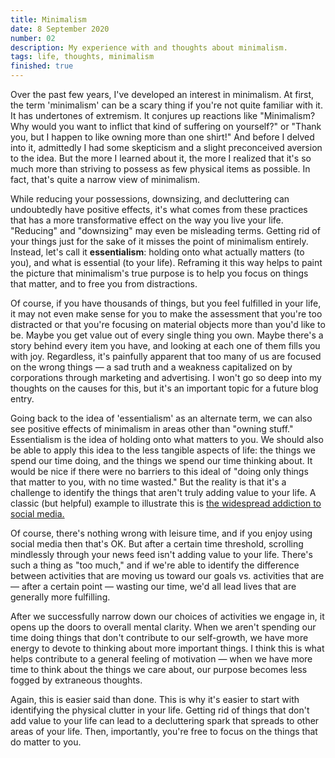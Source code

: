 ```yaml
---
title: Minimalism
date: 8 September 2020
number: 02
description: My experience with and thoughts about minimalism.
tags: life, thoughts, minimalism
finished: true
---
```


Over the past few years, I've developed an interest in minimalism. At first, the term 'minimalism'
can be a scary thing if you're not quite familiar with it. It has undertones of extremism. It conjures up reactions like
"Minimalism? Why would you want to inflict that kind of suffering on yourself?" or "Thank you, but I happen to like owning more than one shirt!"
And before I delved into it, admittedly I had some skepticism and a slight preconceived aversion to the idea. But the more
I learned about it, the more I realized that it's so much more than striving to possess as few physical items as possible. In
fact, that's quite a narrow view of minimalism.

While reducing your possessions, downsizing, and decluttering can undoubtedly have positive effects, it's what comes
from these practices that has a more transformative effect on the way you live your life. "Reducing" and "downsizing"
may even be misleading terms. Getting rid of your things just for the sake of it misses the point of minimalism entirely.
Instead, let's call it **essentialism**: holding onto what actually matters (to you), and what is essential (to your life).
Reframing it this way helps to paint the picture that minimalism's true purpose is to help you focus on things that matter,
and to free you from distractions.

Of course, if you have thousands of things, but you feel fulfilled in your life, it may not even make sense for you to make the assessment that you're too distracted or that you're focusing on material objects more than you'd like to be. Maybe you get value out of every single thing you own. Maybe there's a story behind every item you have, and looking at each one of them fills you with joy. Regardless, it's painfully apparent that too many of us are focused on the wrong things — a sad truth and a weakness capitalized on by corporations through marketing and advertising.
I won't go so deep into my thoughts on the causes for this, but it's an important topic for a future blog entry.

Going back to the idea of 'essentialism' as an alternate term, we can also see positive effects of minimalism in areas other than
"owning stuff." Essentialism is the idea of holding onto what matters to you. We should also be able to apply this idea to
the less tangible aspects of life: the things we spend our time doing, and the things we spend our time thinking about.
It would be nice if there were no barriers to this ideal of "doing only
things that matter to you, with no time wasted." But the reality is that it's a challenge to identify the things that aren't
truly adding value to your life. A classic (but helpful) example to illustrate this is
[the widespread addiction to social media.](https://www.addictioncenter.com/drugs/social-media-addiction/)

Of course, there's nothing wrong with leisure time, and if you enjoy using social media then that's OK. But after a certain time
threshold, scrolling mindlessly through your news feed isn't adding value to your life. There's such a thing as "too much," and
if we're able to identify the difference between activities that are moving us toward our goals vs. activities that are — after
a certain point — wasting our time, we'd all lead lives that are generally more fulfilling.

After we successfully narrow down our choices of activities we engage in, it opens up the doors to overall mental clarity.
When we aren't spending our time doing things that don't contribute to our self-growth, we have more energy to devote
to thinking about more important things. I think this is what helps contribute to a general feeling of motivation — when we
have more time to think about the things we care about, our purpose becomes less fogged by extraneous thoughts.

Again, this is easier said than done. This is why it's easier to start with identifying the physical clutter in your life.
Getting rid of things that don't add value to your life can lead to a decluttering spark that spreads to other areas of your life.
Then, importantly, you're free to focus on the things that do matter to you.
